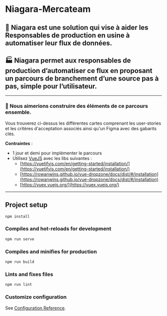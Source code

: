 # Niagara-Mercateam

## 🌊 Niagara est une solution qui vise à aider les Responsables de production en usine à automatiser leur flux de données.

## 🏭 Niagara permet aux responsables de production d’automatiser ce flux en proposant un parcours de branchement d’une source pas à pas, simple pour l’utilisateur.

---

### 💪 Nous aimerions construire des éléments de ce parcours ensemble.

Vous trouverez ci-dessus les différentes cartes comprenant les user-stories et les critères d'acceptation associés ainsi qu'un Figma avec des gabarits clés.

**Contraintes** :

- 1 jour et demi pour implémenter le parcours
- Utilisez [VueJS](https://vuejs.org/) avec les libs suivantes :
  - [https://vuetifyjs.com/en/getting-started/installation/](https://vuetifyjs.com/en/getting-started/installation/)
  - [https://rowanwins.github.io/vue-dropzone/docs/dist/#/installation](https://rowanwins.github.io/vue-dropzone/docs/dist/#/installation)
  - [https://vuex.vuejs.org/](https://vuex.vuejs.org/)

---

## Project setup

```
npm install
```

### Compiles and hot-reloads for development

```
npm run serve
```

### Compiles and minifies for production

```
npm run build
```

### Lints and fixes files

```
npm run lint
```

### Customize configuration

See [Configuration Reference](https://cli.vuejs.org/config/).
